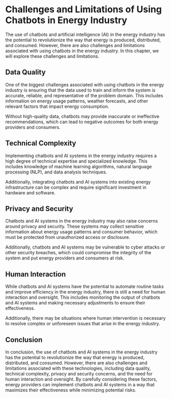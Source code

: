 Challenges and Limitations of Using Chatbots in Energy Industry
==============================================================================================================

The use of chatbots and artificial intelligence (AI) in the energy industry has the potential to revolutionize the way that energy is produced, distributed, and consumed. However, there are also challenges and limitations associated with using chatbots in the energy industry. In this chapter, we will explore these challenges and limitations.

Data Quality
------------

One of the biggest challenges associated with using chatbots in the energy industry is ensuring that the data used to train and inform the system is accurate, reliable, and representative of the problem domain. This includes information on energy usage patterns, weather forecasts, and other relevant factors that impact energy consumption.

Without high-quality data, chatbots may provide inaccurate or ineffective recommendations, which can lead to negative outcomes for both energy providers and consumers.

Technical Complexity
--------------------

Implementing chatbots and AI systems in the energy industry requires a high degree of technical expertise and specialized knowledge. This includes knowledge of machine learning algorithms, natural language processing (NLP), and data analysis techniques.

Additionally, integrating chatbots and AI systems into existing energy infrastructure can be complex and require significant investment in hardware and software.

Privacy and Security
--------------------

Chatbots and AI systems in the energy industry may also raise concerns around privacy and security. These systems may collect sensitive information about energy usage patterns and consumer behavior, which must be protected from unauthorized access or disclosure.

Additionally, chatbots and AI systems may be vulnerable to cyber attacks or other security breaches, which could compromise the integrity of the system and put energy providers and consumers at risk.

Human Interaction
-----------------

While chatbots and AI systems have the potential to automate routine tasks and improve efficiency in the energy industry, there is still a need for human interaction and oversight. This includes monitoring the output of chatbots and AI systems and making necessary adjustments to ensure their effectiveness.

Additionally, there may be situations where human intervention is necessary to resolve complex or unforeseen issues that arise in the energy industry.

Conclusion
----------

In conclusion, the use of chatbots and AI systems in the energy industry has the potential to revolutionize the way that energy is produced, distributed, and consumed. However, there are also challenges and limitations associated with these technologies, including data quality, technical complexity, privacy and security concerns, and the need for human interaction and oversight. By carefully considering these factors, energy providers can implement chatbots and AI systems in a way that maximizes their effectiveness while minimizing potential risks.
